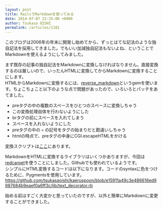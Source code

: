 ```yaml
---
layout: post
title: RailsでMarkdownを使ってみる
date: 2014-07-07 22:25:00 +0900
author: Tsukasa OISHI
permalink: /articles/1101
---
```



このブログは2006年の年末に開発し始めてから、ずっとはてな記法のような独自記法を採用してきました。でもいい加減独自記法もないよね、ということでMarkdownを使えるようにしてみました。  

まず既存の記事の独自記法をMarkdownに変換しなければなりません。直接変換するのは厳しいので、いったんHTMLに変換してからMarkdownに変換することにします。  
HTMLからMarkdownに変換するには、[reverse_markdown](https://github.com/xijo/reverse_markdown)というgemを使います。ちょこちょこと以下のような点で問題があったので、いろいろとパッチをあてました。  
* preタグの中の複数のスペースをひとつのスペースに変換しちゃう  
 * この変換処理自体を行わないようにした  
* brタグの前にスペースを入れてしまう  
 * スペースを入れないようにした  
* preタグの中の ```<``` の記号をタグの始まりだと勘違いしちゃう  
 * htmlの時点で、preタグの中身にCGI.escapeHTMLをかける  

変換スクリプトは[ここ](https://github.com/tsukasaoishi/kaeruspoon/blob/2cc236f07fe709f17c2c60199b5a69bf53ae067d/convert_md.rb)にあります。  

MarkdownをHTMLに変換するライブラリはいくつかありますが、今回は[redcarpet](https://github.com/vmg/redcarpet)を使うことにしました。Githubでも使われているようです。  
シンプルにHTML変換するコードは以下になります。コードのsyntaxに色をつけるために、Pygmentsを使用しています。  
https://github.com/tsukasaoishi/kaeruspoon/blob/e15911a49c3e486616ed9987684b9eaef0a6ff3c/lib/text_decorator.rb  

始める前はすごく大変かと思っていたのですが、以外と簡単にMarkdownに変更することができました。  
